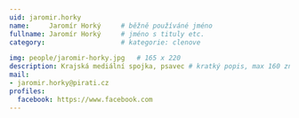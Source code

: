 ```yaml
---
uid: jaromir.horky
name:     Jaromír Horký  	# běžně používáné jméno
fullname: Jaromír Horký  	# jméno s tituly etc.
category:                   # kategorie: clenove

img: people/jaromir-horky.jpg   # 165 x 220
description: Krajská mediální spojka, psavec # kratký popis, max 160 znaků
mail:
- jaromir.horky@pirati.cz
profiles:
  facebook: https://www.facebook.com
---
```

